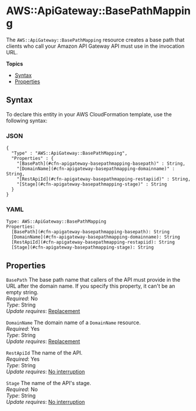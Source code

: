 # AWS::ApiGateway::BasePathMapping<a name="aws-resource-apigateway-basepathmapping"></a>

The `AWS::ApiGateway::BasePathMapping` resource creates a base path that clients who call your Amazon API Gateway API must use in the invocation URL\.

**Topics**
+ [Syntax](#aws-resource-apigateway-basepathmapping-syntax)
+ [Properties](#w4ab1c21c10c20c26b9)

## Syntax<a name="aws-resource-apigateway-basepathmapping-syntax"></a>

To declare this entity in your AWS CloudFormation template, use the following syntax:

### JSON<a name="aws-resource-apigateway-basepathmapping-syntax.json"></a>

```
{
  "Type" : "AWS::ApiGateway::BasePathMapping",
  "Properties" : {
    "[BasePath](#cfn-apigateway-basepathmapping-basepath)" : String,
    "[DomainName](#cfn-apigateway-basepathmapping-domainname)" : String,
    "[RestApiId](#cfn-apigateway-basepathmapping-restapiid)" : String,
    "[Stage](#cfn-apigateway-basepathmapping-stage)" : String
  }
}
```

### YAML<a name="aws-resource-apigateway-basepathmapping-syntax.yaml"></a>

```
Type: AWS::ApiGateway::BasePathMapping
Properties:
  [BasePath](#cfn-apigateway-basepathmapping-basepath): String
  [DomainName](#cfn-apigateway-basepathmapping-domainname): String
  [RestApiId](#cfn-apigateway-basepathmapping-restapiid): String
  [Stage](#cfn-apigateway-basepathmapping-stage): String
```

## Properties<a name="w4ab1c21c10c20c26b9"></a>

`BasePath`  <a name="cfn-apigateway-basepathmapping-basepath"></a>
The base path name that callers of the API must provide in the URL after the domain name\. If you specify this property, it can't be an empty string\.  
*Required*: No  
*Type*: String  
*Update requires*: [Replacement](using-cfn-updating-stacks-update-behaviors.md#update-replacement)

`DomainName`  <a name="cfn-apigateway-basepathmapping-domainname"></a>
The domain name of a `DomainName` resource\.  
*Required*: Yes  
*Type*: String  
*Update requires*: [Replacement](using-cfn-updating-stacks-update-behaviors.md#update-replacement)

`RestApiId`  <a name="cfn-apigateway-basepathmapping-restapiid"></a>
The name of the API\.  
*Required*: Yes  
*Type*: String  
*Update requires*: [No interruption](using-cfn-updating-stacks-update-behaviors.md#update-no-interrupt)

`Stage`  <a name="cfn-apigateway-basepathmapping-stage"></a>
The name of the API's stage\.  
*Required*: No  
*Type*: String  
*Update requires*: [No interruption](using-cfn-updating-stacks-update-behaviors.md#update-no-interrupt)
